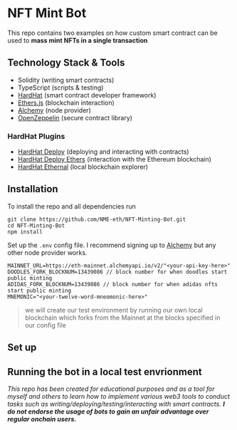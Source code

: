 # NFT Mint Bot
This repo contains two examples on how custom smart contract can be used to **mass mint NFTs in a single transaction**

## Technology Stack & Tools
- Solidity (writing smart contracts)
- TypeScript (scripts & testing)
- [HardHat](https://hardhat.org/getting-started/) (smart contract developer framework)
- [Ethers.js](https://docs.ethers.io/v5/getting-started/) (blockchain interaction)
- [Alchemy](https://docs.alchemy.com/cro/) (node provider)
- [OpenZeppelin](https://docs.openzeppelin.com/contracts/3.x/) (secure contract library)

### HardHat Plugins
- [HardHat Deploy](https://github.com/wighawag/hardhat-deploy#readme) (deploying and interacting with contracts)
- [HardHat Deploy Ethers](https://www.npmjs.com/package/hardhat-deploy-ether) (interaction with the Ethereum blockchain)
- [HardHat Ethernal](https://www.npmjs.com/package/hardhat-ethernal) (local blockchain explorer)

## Installation 
To install the repo and all dependencies run 
```
git clone https://github.com/NME-eth/NFT-Minting-Bot.git
cd NFT-Minting-Bot
npm install
```
Set up the `.env` config file. I recommend signing up to [Alchemy](https://docs.alchemy.com/cro/) but any other node provider works. 
```
MAINNET_URL=https://eth-mainnet.alchemyapi.io/v2/"<your-api-key-here>"
DOODLES_FORK_BLOCKNUM=13439086 // block number for when doodles start public minting 
ADIDAS_FORK_BLOCKNUM=13439086 // block number for when adidas nfts start public minting 
MNEMONIC="<your-twelve-word-mneomonic-here>"
```
> we will create our test environment by running our own local blockchain which forks from the Mainnet at the blocks specified in our config file

## Set up

## Running the bot in a local test envrionment

*This repo has been created for educational purposes and as a tool for myself and others to learn how to implement various web3 tools to conduct tasks such as writing/deploying/testing/interacting with smart contracts. **I do not endorse the usage of bots to gain an unfair advantage over regular onchain users.***
